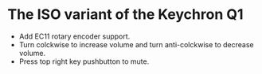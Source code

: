# The ISO variant of the Keychron Q1

- Add EC11 rotary encoder support.
- Turn colckwise to increase volume and turn anti-colckwise to decrease volume.
- Press top right key pushbutton to mute.